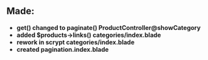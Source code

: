## Made:  
- **get() changed to paginate() ProductController@showCategory** 
- **added $products->links() categories/index.blade** 
- **rework in scrypt categories/index.blade** 
- **created pagination.index.blade** 
